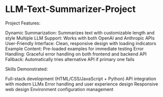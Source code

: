 # LLM-Text-Summarizer-Project
Project Features:

Dynamic Summarization: Summarizes text with customizable length and style
Multiple LLM Support: Works with both OpenAI and Anthropic APIs
User-Friendly Interface: Clean, responsive design with loading indicators
Example Content: Pre-loaded examples for immediate testing
Error Handling: Graceful error handling on both frontend and backend
API Fallback: Automatically tries alternative API if primary one fails

Skills Demonstrated:

Full-stack development (HTML/CSS/JavaScript + Python)
API integration with modern LLMs
Error handling and user experience design
Responsive web design
Environment configuration management
